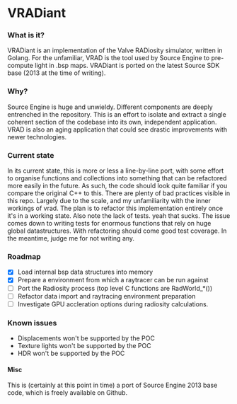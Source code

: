 # VRADiant

### What is it?
VRADiant is an implementation of the Valve RADiosity simulator, written in Golang. For the unfamiliar, VRAD is the tool 
used by Source Engine to pre-compute light in .bsp maps. 
VRADiant is ported on the latest Source SDK base (2013 at the time of writing).

### Why? 
Source Engine is huge and unwieldy. Different components are deeply entrenched in the repository. This is an effort to 
isolate and extract a single coherent section of the codebase into its own, independent application. VRAD is also an aging application that could see drastic improvements with newer technologies.

### Current state
In its current state, this is more or less a line-by-line port, with some effort to organise functions and collections into something that can be refactored more easily in the future. As such, the code should look quite familiar if you compare the original C++ to this.
There are plenty of bad practices visible in this repo. Largely due to the scale, and my unfamiliarity with the inner workings of vrad. The plan is to refactor this implementation entirely once it's in a working state.
Also note the lack of tests. yeah that sucks. The issue comes down to writing tests for enormous functions that rely on huge global datastructures. With refactoring should come good test coverage. In the meantime, judge me for not writing any.


### Roadmap
- [x] Load internal bsp data structures into memory
- [x] Prepare a environment from which a raytracer can be run against
- [ ] Port the Radiosity process (top level C functions are RadWorld_*())
- [ ] Refactor data import and raytracing environment preparation
- [ ] Investigate GPU accleration options during radiosity calculations.

### Known issues
- Displacements won't be supported by the POC
- Texture lights won't be supported by the POC
- HDR won't be supported by the POC

#### Misc
This is (certainly at this point in time) a port of Source Engine 2013 base code, which is freely available on Github.